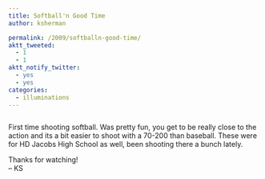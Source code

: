 ```yaml
---
title: Softball'n Good Time
author: ksherman

permalink: /2009/softballn-good-time/
aktt_tweeted:
  - 1
  - 1
aktt_notify_twitter:
  - yes
  - yes
categories:
  - illuminations
---
```


<p style="text-align: center;">
  <img class="aligncenter" src="https://s3-us-west-2.amazonaws.com/assets.kshermphoto.com/2009PostsImages/April/10/HDJSoftball-01.jpg" alt="" /><br /> <img src="https://s3-us-west-2.amazonaws.com/assets.kshermphoto.com/2009PostsImages/April/10/HDJSoftball-02.jpg" alt="" /><br /> <img src="https://s3-us-west-2.amazonaws.com/assets.kshermphoto.com/2009PostsImages/April/10/HDJSoftball-03.jpg" alt="" /><br /> <img src="https://s3-us-west-2.amazonaws.com/assets.kshermphoto.com/2009PostsImages/April/10/HDJSoftball-04.jpg" alt="" /><br /> <img src="https://s3-us-west-2.amazonaws.com/assets.kshermphoto.com/2009PostsImages/April/10/HDJSoftball-05.jpg" alt="" />
</p>

First time shooting softball. Was pretty fun, you get to be really close to the
action and its a bit easier to shoot with a 70-200 than baseball. These were for
HD Jacobs High School as well, been shooting there a bunch lately.

Thanks for watching!\
– KS

